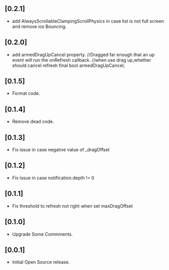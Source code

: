 ## [0.2.1]

* add AlwaysScrollableClampingScrollPhysics in case list is not full screen and remove ios Bouncing.

## [0.2.0]

* add armedDragUpCancel property.
  //Dragged far enough that an up event will run the onRefresh callback.
  //when use drag up,whether should cancel refresh
  final bool armedDragUpCancel;

## [0.1.5]

* Format code.

## [0.1.4]

* Remove dead code.

## [0.1.3]

* Fix issue in case negative value of _dragOffset

## [0.1.2]

* Fix issue in case notification.depth != 0

## [0.1.1]

* Fix threshold to refresh not right when set maxDragOffset

## [0.1.0]

* Upgrade Some Commments.

## [0.0.1]

* Initial Open Source release.
